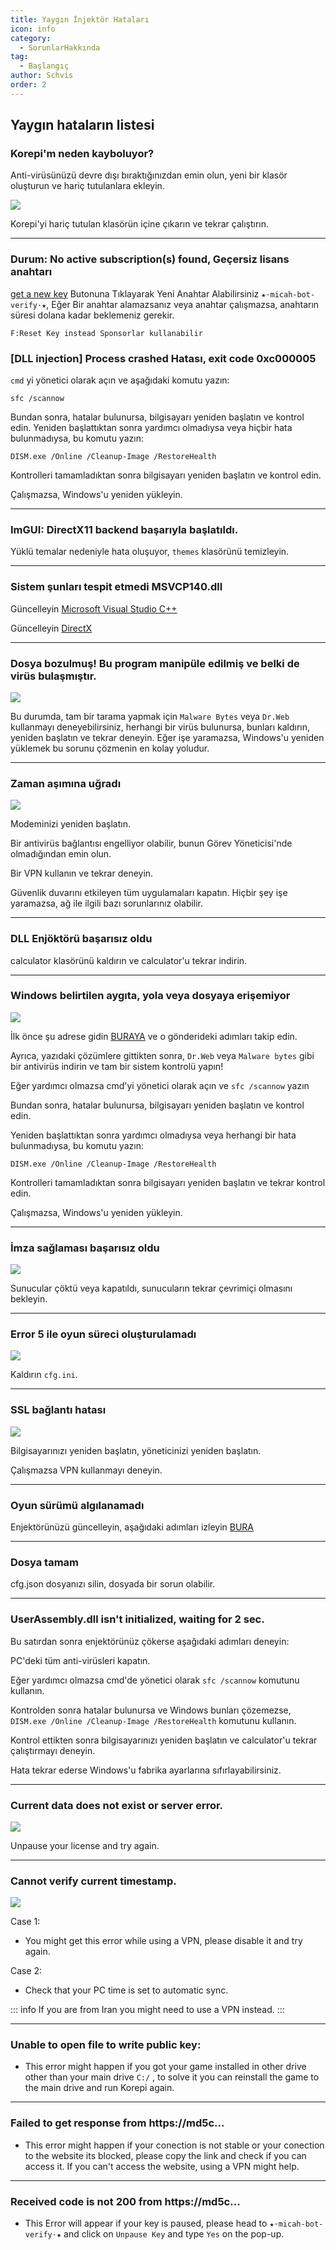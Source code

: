 ```yaml
---
title: Yaygın İnjektör Hataları
icon: info
category:
  - SorunlarHakkında
tag:
  - Başlangıç
author: Schvis
order: 2
---
```


## Yaygın hataların listesi

### Korepi'm neden kayboluyor?

Anti-virüsünüzü devre dışı bıraktığınızdan emin olun, yeni bir klasör oluşturun ve hariç tutulanlara ekleyin.

![](/assets/images/docs/202312/virus.png)

Korepi'yi hariç tutulan klasörün içine çıkarın ve tekrar çalıştırın.

---
### Durum: No active subscription(s) found, Geçersiz lisans anahtarı

[get a new key](../guide/getkey.md) Butonuna Tıklayarak Yeni Anahtar Alabilirsiniz `⁠★⋅micah-bot-verify⋅★`, Eğer Bir anahtar alamazsanız veya anahtar çalışmazsa, anahtarın süresi dolana kadar beklemeniz gerekir.

`F:Reset Key instead Sponsorlar kullanabilir`

### [DLL injection]  Process crashed Hatası, exit code 0xc000005

`cmd` yi yönetici olarak açın ve aşağıdaki komutu yazın:

`sfc /scannow`

Bundan sonra, hatalar bulunursa, bilgisayarı yeniden başlatın ve kontrol edin.
Yeniden başlattıktan sonra yardımcı olmadıysa veya hiçbir hata bulunmadıysa, bu komutu yazın:

`DISM.exe /Online /Cleanup-Image /RestoreHealth`

Kontrolleri tamamladıktan sonra bilgisayarı yeniden başlatın ve kontrol edin.

Çalışmazsa, Windows'u yeniden yükleyin.

---
### ImGUI: DirectX11 backend başarıyla başlatıldı.

Yüklü temalar nedeniyle hata oluşuyor, `themes` klasörünü temizleyin.

---
### Sistem şunları tespit etmedi MSVCP140.dll

Güncelleyin [Microsoft Visual Studio C++](https://learn.microsoft.com/en-us/cpp/windows/latest-supported-vc-redist?view=msvc-170#visual-studio-2015-2017-2019-and-2022)

Güncelleyin [DirectX](https://www.microsoft.com/en-us/download/details.aspx?id=35)

---
### Dosya bozulmuş! Bu program manipüle edilmiş ve belki de virüs bulaşmıştır.

![](/assets/images/docs/202312/virus2.png)

Bu durumda, tam bir tarama yapmak için `Malware Bytes` veya `Dr.Web` kullanmayı deneyebilirsiniz, herhangi bir virüs bulunursa, bunları kaldırın, yeniden başlatın ve tekrar deneyin. Eğer işe yaramazsa, Windows'u yeniden yüklemek bu sorunu çözmenin en kolay yoludur.

---
### Zaman aşımına uğradı

![](/assets/images/docs/202312/error1.png)

Modeminizi yeniden başlatın.

Bir antivirüs bağlantısı engelliyor olabilir, bunun Görev Yöneticisi'nde olmadığından emin olun.

Bir VPN kullanın ve tekrar deneyin.

Güvenlik duvarını etkileyen tüm uygulamaları kapatın. Hiçbir şey işe yaramazsa, ağ ile ilgili bazı sorunlarınız olabilir.

---
### DLL Enjöktörü başarısız oldu

calculator klasörünü kaldırın ve calculator'u tekrar indirin.

---
### Windows belirtilen aygıta, yola veya dosyaya erişemiyor

![](/assets/images/docs/202312/error2.png)

İlk önce şu adrese gidin [BURAYA](https://support.microsoft.com/en-us/topic/-windows-cannot-access-the-specified-device-path-or-file-error-when-you-try-to-install-update-or-start-a-program-or-file-46361133-47ed-6967-c13e-e75d3cc29657) ve o gönderideki adımları takip edin.

Ayrıca, yazıdaki çözümlere gittikten sonra, `Dr.Web` veya `Malware bytes` gibi bir antivirüs indirin ve tam bir sistem kontrolü yapın!

Eğer yardımcı olmazsa cmd'yi yönetici olarak açın ve `sfc /scannow` yazın

Bundan sonra, hatalar bulunursa, bilgisayarı yeniden başlatın ve kontrol edin.

Yeniden başlattıktan sonra yardımcı olmadıysa veya herhangi bir hata bulunmadıysa, bu komutu yazın:

`DISM.exe /Online /Cleanup-Image /RestoreHealth`

Kontrolleri tamamladıktan sonra bilgisayarı yeniden başlatın ve tekrar kontrol edin.

Çalışmazsa, Windows'u yeniden yükleyin.

---
### İmza sağlaması başarısız oldu

![](/assets/images/docs/202312/checksum.png)

Sunucular çöktü veya kapatıldı, sunucuların tekrar çevrimiçi olmasını bekleyin.

---
### Error 5 ile oyun süreci oluşturulamadı

![](/assets/images/docs/202312/error3.png)

Kaldırın `cfg.ini`.

---
### SSL bağlantı hatası

![](/assets/images/docs/202312/error4.png)

Bilgisayarınızı yeniden başlatın, yöneticinizi yeniden başlatın.

Çalışmazsa VPN kullanmayı deneyin.

---
### Oyun sürümü algılanamadı

Enjektörünüzü güncelleyin, aşağıdaki adımları izleyin [BURA](../start/download.md)

---
### Dosya tamam

cfg.json dosyanızı silin, dosyada bir sorun olabilir.

---
### UserAssembly.dll isn't initialized, waiting for 2 sec.

Bu satırdan sonra enjektörünüz çökerse aşağıdaki adımları deneyin:

PC'deki tüm anti-virüsleri kapatın.

Eğer yardımcı olmazsa cmd'de yönetici olarak `sfc /scannow` komutunu kullanın.

Kontrolden sonra hatalar bulunursa ve Windows bunları çözemezse, `DISM.exe /Online /Cleanup-Image /RestoreHealth` komutunu kullanın.  

Kontrol ettikten sonra bilgisayarınızı yeniden başlatın ve calculator'u tekrar çalıştırmayı deneyin.

Hata tekrar ederse Windows'u fabrika ayarlarına sıfırlayabilirsiniz.

---
### Current data does not exist or server error.

![](/assets/images/docs/202312/error.png)

Unpause your license and try again.

---
### Cannot verify current timestamp.

![](/assets/images/docs/202402/timestamp.png)

Case 1:
- You might get this error while using a VPN, please disable it and try again.

Case 2:
- Check that your PC time is set to automatic sync.

::: info If you are from Iran you might need to use a VPN instead.
:::

---
### Unable to open file to write public key:

- This error might happen if you got your game installed in other drive other than your main drive `C:/` , to solve it you can reinstall the game to the main drive and run Korepi again.

---
### Failed to get response from https://md5c...

- This error might happen if your conection is not stable or your conection to the website its blocked, please copy the link and check if you can access it. If you can't access the website, using a VPN might help.

---
### Received code is not 200 from https://md5c...

- This Error will appear if your key is paused, please head to `★⋅micah-bot-verify⋅★` and click on `Unpause Key` and type `Yes` on the pop-up.